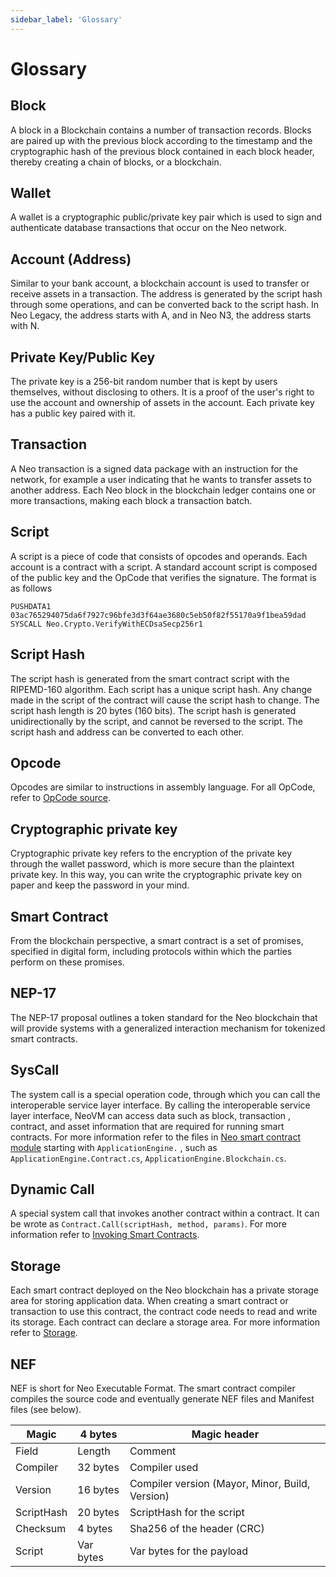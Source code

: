 ```yaml
---
sidebar_label: 'Glossary'
---
```


# Glossary

## Block

A block in a Blockchain contains a number of transaction records.  Blocks are paired up with the previous block according to the timestamp and the cryptographic hash of the previous block contained in each block header, thereby creating a chain of blocks, or a blockchain.

## Wallet

A wallet is a cryptographic public/private key pair which is used to sign and authenticate database transactions that occur on the Neo network.

## Account (Address)

Similar to your bank account, a blockchain account is used to transfer or receive assets in a transaction. The address is generated by the script hash through some operations, and can be converted back to the script hash. In Neo Legacy, the address starts with A, and in Neo N3, the address starts with N.

## Private Key/Public Key

The private key is a 256-bit random number that is kept by users themselves, without disclosing to others. It is a proof of the user's right to use the account and ownership of assets in the account. Each private key has a public key paired with it.

## Transaction

A Neo transaction is a signed data package with an instruction for the network, for example a user indicating that he wants to transfer assets to another address. Each Neo block in the blockchain ledger contains one or more transactions, making each block a transaction batch. 

## Script

A script is a piece of code that consists of opcodes and operands. Each account is a contract with a script. A standard account script is composed of the public key and the OpCode that verifies the signature. The format is as follows

```
PUSHDATA1 03ac765294075da6f7927c96bfe3d3f64ae3680c5eb50f82f55170a9f1bea59dad
SYSCALL Neo.Crypto.VerifyWithECDsaSecp256r1
```

## Script Hash

The script hash is generated from the smart contract script with the RIPEMD-160 algorithm. Each script has a unique script hash. Any change made in the script of the contract will cause the script hash to change. The script hash length is 20 bytes (160 bits). The script hash is generated unidirectionally by the script, and cannot be reversed to the script. The script hash and address can be converted to each other.

## Opcode

Opcodes are similar to instructions in assembly language. For all OpCode, refer to [OpCode source](https://github.com/neo-project/neo/blob/master/src/Neo.VM/OpCode.cs).

## Cryptographic private key

Cryptographic private key refers to the encryption of the private key through the wallet password, which is more secure than the plaintext private key. In this way, you can write the cryptographic private key on paper and keep the password in your mind.

## Smart Contract

From the blockchain perspective, a smart contract is a set of promises, specified in digital form, including protocols within which the parties perform on these promises.

## NEP-17

The NEP-17 proposal outlines a token standard for the Neo blockchain that will provide systems with a generalized interaction mechanism for tokenized smart contracts.

## SysCall

The system call is a special operation code, through which you can call the interoperable service layer interface. By calling the interoperable service layer interface, NeoVM can access data such as block, transaction , contract, and asset information that are required for running smart contracts. For more information refer to the files in  [Neo smart contract module](https://github.com/neo-project/neo/tree/master/src/Neo/SmartContract) starting with  `ApplicationEngine.` , such as  `ApplicationEngine.Contract.cs`, `ApplicationEngine.Blockchain.cs`.

## Dynamic Call

A special system call that invokes another contract within a contract. It can be wrote as `Contract.Call(scriptHash, method, params)`. For more information refer to [Invoking Smart Contracts](develop/deploy/invoke).

## Storage

Each smart contract deployed on the Neo blockchain has a private storage area for storing application data. When creating a smart contract or transaction to use this contract, the contract code needs to read and write its storage. Each contract can declare a storage area. For more information refer to [Storage](reference/scapi/framework/services/Storage.md).

## NEF

NEF is short for Neo Executable Format. The smart contract compiler compiles the source code and eventually generate NEF files and Manifest files (see below).

| Magic      | 4 bytes   | Magic header                                    |
| ---------- | --------- | ----------------------------------------------- |
| Field      | Length    | Comment                                         |
| Compiler   | 32 bytes  | Compiler used                                   |
| Version    | 16 bytes  | Compiler version (Mayor, Minor, Build, Version) |
| ScriptHash | 20 bytes  | ScriptHash for the script                       |
| Checksum   | 4 bytes   | Sha256 of the header (CRC)                      |
| Script     | Var bytes | Var bytes for the payload                       |

